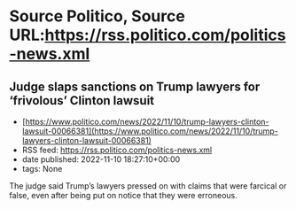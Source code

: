 # Source Politico, Source URL:https://rss.politico.com/politics-news.xml

## Judge slaps sanctions on Trump lawyers for ‘frivolous’ Clinton lawsuit
 - [https://www.politico.com/news/2022/11/10/trump-lawyers-clinton-lawsuit-00066381](https://www.politico.com/news/2022/11/10/trump-lawyers-clinton-lawsuit-00066381)
 - RSS feed: https://rss.politico.com/politics-news.xml
 - date published: 2022-11-10 18:27:10+00:00
 - tags: None

The judge said Trump’s lawyers pressed on with claims that were farcical or false, even after being put on notice that they were erroneous.
